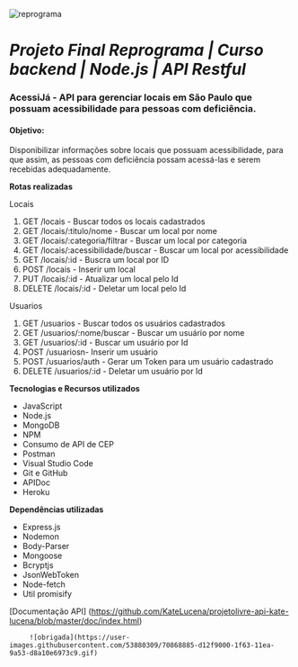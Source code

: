 ![reprograma](https://user-images.githubusercontent.com/53880309/67444197-66567e00-f5de-11e9-87cf-fcaa84803374.png)
# **_Projeto Final Reprograma | Curso backend | Node.js | API Restful_**

### AcessiJá - API para gerenciar locais em São Paulo que possuam acessibilidade para pessoas com deficiência.

#### Objetivo:
Disponibilizar informações sobre locais que possuam acessibilidade, para que assim, as pessoas com deficiência possam acessá-las e serem recebidas adequadamente.

**Rotas realizadas**

Locais

1. GET /locais - Buscar todos os locais cadastrados
2. GET /locais/:titulo/nome - Buscar um local por nome
3. GET /locais/:categoria/filtrar - Buscar um local por categoria
4. GET /locais/:acessibilidade/buscar - Buscar um local por acessibilidade
5. GET /locais/:id - Buscra um local por ID
6. POST /locais - Inserir um local
7. PUT /locais/:id - Atualizar um local pelo Id
8. DELETE /locais/:id - Deletar um local pelo Id


Usuarios

1. GET /usuarios - Buscar todos os usuários cadastrados
2. GET /usuarios/:nome/buscar - Buscar um usuário por nome
3. GET /usuarios/:id - Buscar um usuário por Id
4. POST /usuariosn- Inserir um usuário
5. POST /usuarios/auth - Gerar um Token para um usuário cadastrado
6. DELETE /usuarios/:id - Deletar um usuário por Id


**Tecnologias e Recursos utilizados**
 - JavaScript
 - Node.js
 - MongoDB
 - NPM
 - Consumo de API de CEP
 - Postman
 - Visual Studio Code
 - Git e GitHub
 - APIDoc
 - Heroku
 
**Dependências utilizadas**
 - Express.js
 - Nodemon
 - Body-Parser
 - Mongoose
 - Bcryptjs
 - JsonWebToken
 - Node-fetch
 - Util promisify
 
 [Documentação API] (https://github.com/KateLucena/projetolivre-api-kate-lucena/blob/master/doc/index.html)
 
         ![obrigada](https://user-images.githubusercontent.com/53880309/70868885-d12f9000-1f63-11ea-9a53-d8a10e6973c9.gif)


